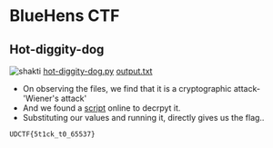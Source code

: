 # BlueHens CTF 
## Hot-diggity-dog 
![shakti](https://github.com/aryaarun12/CTF-Write-ups/blob/master/docs/crypto/BlueHensCTF/asset/hdd.png?raw=true)
[hot-diggity-dog.py](https://github.com/aryaarun12/CTF-Write-ups/blob/master/docs/crypto/BlueHensCTF/asset/hdd.py) 
[output.txt](https://github.com/aryaarun12/CTF-Write-ups/blob/master/docs/crypto/BlueHensCTF/asset/hdd.txt) 
- On observing the files, we find that it is a cryptographic attack- 'Wiener's attack'
- And we found a [script](https://github.com/MxRy/rsa-attacks/blob/master/wiener-attack.py) online to decrpyt it.
- Substituting our values and running it, directly gives us the flag..
```
UDCTF{5t1ck_t0_65537}
```
